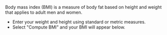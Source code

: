 Body mass index (BMI) is a measure of body fat based on height and weight that applies to adult men and women.

- Enter your weight and height using standard or metric measures.
- Select "Compute BMI" and your BMI will appear below.
